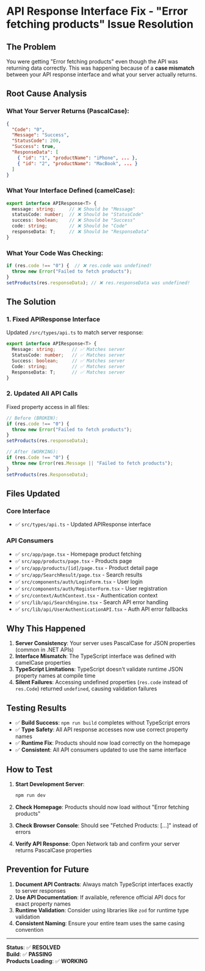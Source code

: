 # API Response Interface Fix - "Error fetching products" Issue Resolution

## The Problem
You were getting "Error fetching products" even though the API was returning data correctly. This was happening because of a **case mismatch** between your API response interface and what your server actually returns.

## Root Cause Analysis

### What Your Server Returns (PascalCase):
```json
{
  "Code": "0",
  "Message": "Success", 
  "StatusCode": 200,
  "Success": true,
  "ResponseData": [
    { "id": "1", "productName": "iPhone", ... },
    { "id": "2", "productName": "MacBook", ... }
  ]
}
```

### What Your Interface Defined (camelCase):
```typescript
export interface APIResponse<T> {
  message: string;     // ❌ Should be "Message"
  statusCode: number;  // ❌ Should be "StatusCode" 
  success: boolean;    // ❌ Should be "Success"
  code: string;        // ❌ Should be "Code"
  responseData: T;     // ❌ Should be "ResponseData"
}
```

### What Your Code Was Checking:
```typescript
if (res.code !== "0") {  // ❌ res.code was undefined!
  throw new Error("Failed to fetch products");
}
setProducts(res.responseData); // ❌ res.responseData was undefined!
```

## The Solution

### 1. Fixed APIResponse Interface
Updated `/src/types/api.ts` to match server response:
```typescript
export interface APIResponse<T> {
  Message: string;      // ✅ Matches server
  StatusCode: number;   // ✅ Matches server
  Success: boolean;     // ✅ Matches server
  Code: string;         // ✅ Matches server
  ResponseData: T;      // ✅ Matches server
}
```

### 2. Updated All API Calls
Fixed property access in all files:
```typescript
// Before (BROKEN):
if (res.code !== "0") {
  throw new Error("Failed to fetch products");
}
setProducts(res.responseData);

// After (WORKING):
if (res.Code !== "0") {
  throw new Error(res.Message || "Failed to fetch products");
}
setProducts(res.ResponseData);
```

## Files Updated

### Core Interface
- ✅ `src/types/api.ts` - Updated APIResponse interface

### API Consumers
- ✅ `src/app/page.tsx` - Homepage product fetching
- ✅ `src/app/products/page.tsx` - Products page
- ✅ `src/app/products/[id]/page.tsx` - Product detail page
- ✅ `src/app/SearchResult/page.tsx` - Search results
- ✅ `src/components/auth/LoginForm.tsx` - User login
- ✅ `src/components/auth/RegisterForm.tsx` - User registration
- ✅ `src/context/AuthContext.tsx` - Authentication context
- ✅ `src/lib/api/SearchEngine.tsx` - Search API error handling
- ✅ `src/lib/api/UserAuthenticationAPI.tsx` - Auth API error fallbacks

## Why This Happened

1. **Server Consistency**: Your server uses PascalCase for JSON properties (common in .NET APIs)
2. **Interface Mismatch**: The TypeScript interface was defined with camelCase properties
3. **TypeScript Limitations**: TypeScript doesn't validate runtime JSON property names at compile time
4. **Silent Failures**: Accessing undefined properties (`res.code` instead of `res.Code`) returned `undefined`, causing validation failures

## Testing Results

- ✅ **Build Success**: `npm run build` completes without TypeScript errors
- ✅ **Type Safety**: All API response accesses now use correct property names
- ✅ **Runtime Fix**: Products should now load correctly on the homepage
- ✅ **Consistent**: All API consumers updated to use the same interface

## How to Test

1. **Start Development Server**:
   ```bash
   npm run dev
   ```

2. **Check Homepage**: Products should now load without "Error fetching products"

3. **Check Browser Console**: Should see "Fetched Products: [...]" instead of errors

4. **Verify API Response**: Open Network tab and confirm your server returns PascalCase properties

## Prevention for Future

1. **Document API Contracts**: Always match TypeScript interfaces exactly to server responses
2. **Use API Documentation**: If available, reference official API docs for exact property names
3. **Runtime Validation**: Consider using libraries like `zod` for runtime type validation
4. **Consistent Naming**: Ensure your entire team uses the same casing convention

---

**Status**: ✅ **RESOLVED**  
**Build**: ✅ **PASSING**  
**Products Loading**: ✅ **WORKING**
